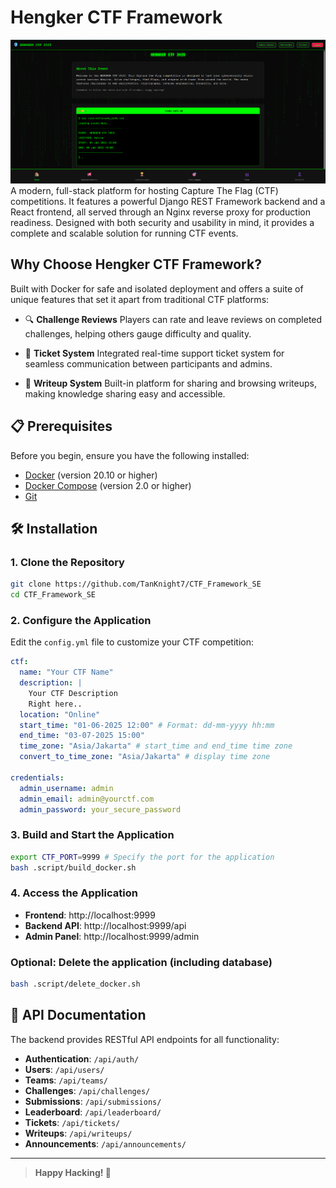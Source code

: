 # Hengker CTF Framework

![image](./assets/image.png)
A modern, full-stack platform for hosting Capture The Flag (CTF) competitions. It features a powerful Django REST Framework backend and a React frontend, all served through an Nginx reverse proxy for production readiness. Designed with both security and usability in mind, it provides a complete and scalable solution for running CTF events.

## Why Choose **Hengker CTF Framework**?

Built with Docker for safe and isolated deployment and offers a suite of unique features that set it apart from traditional CTF platforms:

- 🔍 **Challenge Reviews**
  Players can rate and leave reviews on completed challenges, helping others gauge difficulty and quality.

- 🎫 **Ticket System**
  Integrated real-time support ticket system for seamless communication between participants and admins.

- 📝 **Writeup System**
  Built-in platform for sharing and browsing writeups, making knowledge sharing easy and accessible.

## 📋 Prerequisites

Before you begin, ensure you have the following installed:

- [Docker](https://docs.docker.com/get-docker/) (version 20.10 or higher)
- [Docker Compose](https://docs.docker.com/compose/install/) (version 2.0 or higher)
- [Git](https://git-scm.com/downloads)

## 🛠️ Installation

### 1. Clone the Repository

```bash
git clone https://github.com/TanKnight7/CTF_Framework_SE
cd CTF_Framework_SE
```

### 2. Configure the Application

Edit the `config.yml` file to customize your CTF competition:

```yaml
ctf:
  name: "Your CTF Name"
  description: |
    Your CTF Description
    Right here..
  location: "Online"
  start_time: "01-06-2025 12:00" # Format: dd-mm-yyyy hh:mm
  end_time: "03-07-2025 15:00"
  time_zone: "Asia/Jakarta" # start_time and end_time time zone
  convert_to_time_zone: "Asia/Jakarta" # display time zone

credentials:
  admin_username: admin
  admin_email: admin@yourctf.com
  admin_password: your_secure_password
```

### 3. Build and Start the Application

```bash
export CTF_PORT=9999 # Specify the port for the application
bash .script/build_docker.sh
```

### 4. Access the Application

- **Frontend**: http://localhost:9999
- **Backend API**: http://localhost:9999/api
- **Admin Panel**: http://localhost:9999/admin

### Optional: Delete the application (including database)

```bash
bash .script/delete_docker.sh
```

## 📝 API Documentation

The backend provides RESTful API endpoints for all functionality:

- **Authentication**: `/api/auth/`
- **Users**: `/api/users/`
- **Teams**: `/api/teams/`
- **Challenges**: `/api/challenges/`
- **Submissions**: `/api/submissions/`
- **Leaderboard**: `/api/leaderboard/`
- **Tickets**: `/api/tickets/`
- **Writeups**: `/api/writeups/`
- **Announcements**: `/api/announcements/`

---

> **Happy Hacking! 🚀**
